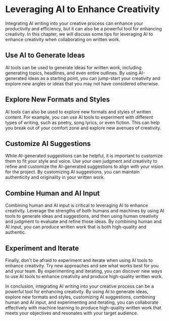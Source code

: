 Leveraging AI to Enhance Creativity
===============================================================================================

Integrating AI writing into your creative process can enhance your productivity and efficiency, but it can also be a powerful tool for enhancing creativity. In this chapter, we will discuss some tips for leveraging AI to enhance creativity when collaborating on written work.

Use AI to Generate Ideas
------------------------

AI tools can be used to generate ideas for written work, including generating topics, headlines, and even entire outlines. By using AI-generated ideas as a starting point, you can jump-start your creativity and explore new angles or ideas that you may not have considered otherwise.

Explore New Formats and Styles
------------------------------

AI tools can also be used to explore new formats and styles of written content. For example, you can use AI tools to experiment with different types of writing, such as poetry, song lyrics, or even fiction. This can help you break out of your comfort zone and explore new avenues of creativity.

Customize AI Suggestions
------------------------

While AI-generated suggestions can be helpful, it is important to customize them to fit your style and voice. Use your own judgment and creativity to refine and customize the AI-generated suggestions to align with your vision for the project. By customizing AI suggestions, you can maintain authenticity and originality in your written work.

Combine Human and AI Input
--------------------------

Combining human and AI input is critical to leveraging AI to enhance creativity. Leverage the strengths of both humans and machines by using AI tools to generate ideas and suggestions, and then using human creativity and judgment to evaluate and refine those ideas. By combining human and AI input, you can produce written work that is both high-quality and authentic.

Experiment and Iterate
----------------------

Finally, don't be afraid to experiment and iterate when using AI tools to enhance creativity. Try new approaches and see what works best for you and your team. By experimenting and iterating, you can discover new ways to use AI tools to enhance creativity and produce high-quality written work.

In conclusion, integrating AI writing into your creative process can be a powerful tool for enhancing creativity. By using AI to generate ideas, explore new formats and styles, customizing AI suggestions, combining human and AI input, and experimenting and iterating, you can collaborate effectively with machine learning to produce high-quality written work that meets your objectives and resonates with your target audience.

